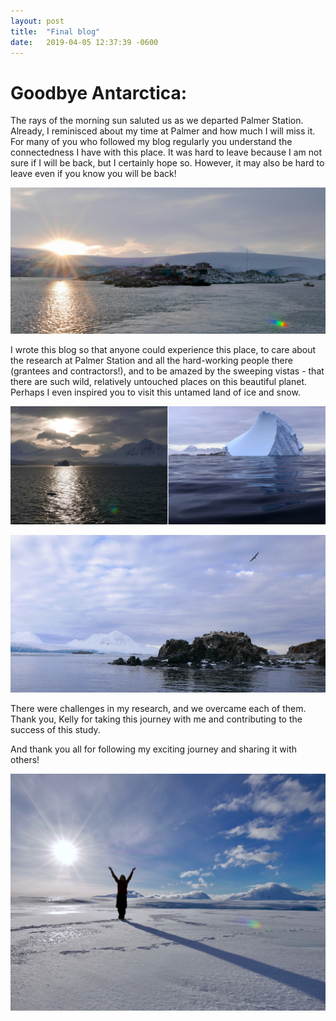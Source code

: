 ```yaml
---
layout: post
title:  "Final blog"
date:   2019-04-05 12:37:39 -0600
---
```

# Goodbye Antarctica:
The rays of the morning sun saluted us as we departed Palmer Station. Already, I reminisced about my time at Palmer and how much I will miss it. For many of you who followed my blog regularly you understand the connectedness I have with this place. It was hard to leave because I am not sure if I will be back, but I certainly hope so. However, it may also be hard to leave even if you know you will be back! 

![Sunrays over Palmer Station](/assets/blog_photos/190405/GoodbyePalmer1.jpg)

I wrote this blog so that anyone could experience this place, to care about the research at Palmer Station and all the hard-working people there (grantees and contractors!), and to be amazed by the sweeping vistas - that there are such wild, relatively untouched places on this beautiful planet. Perhaps I even inspired you to visit this untamed land of ice and snow.

![Land of ice and snow](/assets/blog_photos/190405/LeavingAntarctica1.jpg)

![Cormorants and mount William](/assets/blog_photos/190405/CormorantIsland.jpg)

There were challenges in my research, and we overcame each of them. Thank you, Kelly for taking this journey with me and contributing to the success of this study.

And thank you all for following my exciting journey and sharing it with others!

![Natasja on the Marr Ice Piedmont glacier](/assets/blog_photos/190405/NatasjaOnGlacier.jpg)